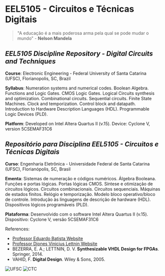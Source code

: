 # EEL5105 - Circuitos e Técnicas Digitais

> "A educação é a mais poderosa arma pela qual se pode mudar o mundo" - **Nelson Mandela**

## ***EEL5105 Discipline Repository - Digital Circuits and Techniques***

**Course**: Electronic Engineering - Federal University of Santa Catarina (UFSC), Florianopolis, SC, Brazil

**Syllabus**: Numeration systems and numerical codes. Boolean Algebra. Functions and Logic Gates. CMOS Logic Gates. Logical Circuits synthesis and optimization. Combinational circuits. Sequential circuits. Finite State Machines. Clock and temporization. Control block and datapath. Introduction to Hardware Description Languages (HDL). Programmable Logic Devices (PLD).

**Platform**: Developed on Intel Altera Quartus II (v.15). Device: Cyclone V, version 5CSEMAF31C6


## ***Repositório para Disciplina EEL5105 - Circuitos e Técnicas Digitais***

**Curso**: Engenharia Eletrônica - Universidade Federal de Santa Catarina (UFSC), Florianópolis, SC, Brasil

**Ementa**: Sistemas de numeração e códigos numéricos. Álgebra Booleana. Funções e portas lógicas. Portas lógicas CMOS. Síntese e otimização de circuitos lógicos. Circuitos combinacionais. Circuitos sequenciais. Máquinas de estados finitos. Relógio e temporização. Modelo bloco operativo/bloco de controle. Introdução às linguagens de descrição de hardware (HDL). Dispositivos lógicos programáveis (PLD).

**Plataforma**: Desenvolvido com o software Intel Altera Quartus II (v.15). Dispositivo: Cyclone V, versão 5CSEMAF31C6

References:

- [Professor Eduardo Batista Website](http://ebatista.weebly.com/)
- [Professor Djones Vinicius Lettnin Website](http://lettnin.paginas.ufsc.br/)
- BEZERRA, E. A.; LETTNIN, D. V. **Synthesizable VHDL Design for FPGAs**. Springer, 2014.
- VAHID, F. **Digital Design**. Wiley & Sons, 2005.

![UFSC](http://laship.ufsc.br/site/wp-content/themes/emc_completo/resource/img/filiacoes/brasao_UFSC_vertical_sigla.png) ![CTC](http://tisc.com.br/wp-content/uploads/ctcufsc.gif)
